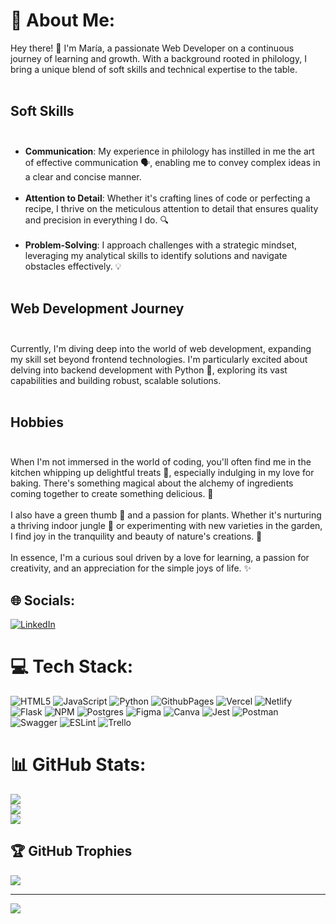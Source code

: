 # 💫 About Me:
Hey there! 👋 I'm María, a passionate Web Developer on a continuous journey of learning and growth. With a background rooted in philology, I bring a unique blend of soft skills and technical expertise to the table.<br><br>

## Soft Skills<br><br>

- **Communication**: My experience in philology has instilled in me the art of effective communication 🗣️, enabling me to convey complex ideas in a clear and concise manner.<br> <br>
- **Attention to Detail**: Whether it's crafting lines of code or perfecting a recipe, I thrive on the meticulous attention to detail that ensures quality and precision in everything I do. 🔍<br>  <br>
- **Problem-Solving**: I approach challenges with a strategic mindset, leveraging my analytical skills to identify solutions and navigate obstacles effectively. 💡<br><br>

## Web Development Journey<br><br>
Currently, I'm diving deep into the world of web development, expanding my skill set beyond frontend technologies. I'm particularly excited about delving into backend development with Python 🐍, exploring its vast capabilities and building robust, scalable solutions.<br><br>

## Hobbies<br><br>
When I'm not immersed in the world of coding, you'll often find me in the kitchen whipping up delightful treats 🍰, especially indulging in my love for baking. There's something magical about the alchemy of ingredients coming together to create something delicious. 🌟<br><br>I also have a green thumb 🌿 and a passion for plants. Whether it's nurturing a thriving indoor jungle 🌱 or experimenting with new varieties in the garden, I find joy in the tranquility and beauty of nature's creations. 🌺<br><br>In essence, I'm a curious soul driven by a love for learning, a passion for creativity, and an appreciation for the simple joys of life. ✨<br>


## 🌐 Socials:
[![LinkedIn](https://img.shields.io/badge/LinkedIn-%230077B5.svg?logo=linkedin&logoColor=white)](https://linkedin.com/in/www.linkedin.com/in/maría-villalobos-chaves) 

# 💻 Tech Stack:
![HTML5](https://img.shields.io/badge/html5-%23E34F26.svg?style=for-the-badge&logo=html5&logoColor=white) ![JavaScript](https://img.shields.io/badge/javascript-%23323330.svg?style=for-the-badge&logo=javascript&logoColor=%23F7DF1E) ![Python](https://img.shields.io/badge/python-3670A0?style=for-the-badge&logo=python&logoColor=ffdd54) ![GithubPages](https://img.shields.io/badge/github%20pages-121013?style=for-the-badge&logo=github&logoColor=white) ![Vercel](https://img.shields.io/badge/vercel-%23000000.svg?style=for-the-badge&logo=vercel&logoColor=white) ![Netlify](https://img.shields.io/badge/netlify-%23000000.svg?style=for-the-badge&logo=netlify&logoColor=#00C7B7) ![Flask](https://img.shields.io/badge/flask-%23000.svg?style=for-the-badge&logo=flask&logoColor=white) ![NPM](https://img.shields.io/badge/NPM-%23CB3837.svg?style=for-the-badge&logo=npm&logoColor=white) ![Postgres](https://img.shields.io/badge/postgres-%23316192.svg?style=for-the-badge&logo=postgresql&logoColor=white) ![Figma](https://img.shields.io/badge/figma-%23F24E1E.svg?style=for-the-badge&logo=figma&logoColor=white) ![Canva](https://img.shields.io/badge/Canva-%2300C4CC.svg?style=for-the-badge&logo=Canva&logoColor=white) ![Jest](https://img.shields.io/badge/-jest-%23C21325?style=for-the-badge&logo=jest&logoColor=white) ![Postman](https://img.shields.io/badge/Postman-FF6C37?style=for-the-badge&logo=postman&logoColor=white) ![Swagger](https://img.shields.io/badge/-Swagger-%23Clojure?style=for-the-badge&logo=swagger&logoColor=white) ![ESLint](https://img.shields.io/badge/ESLint-4B3263?style=for-the-badge&logo=eslint&logoColor=white) ![Trello](https://img.shields.io/badge/Trello-%23026AA7.svg?style=for-the-badge&logo=Trello&logoColor=white)
# 📊 GitHub Stats:
![](https://github-readme-stats.vercel.app/api?username=maralobes&theme=dark&hide_border=false&include_all_commits=true&count_private=true)<br/>
![](https://github-readme-streak-stats.herokuapp.com/?user=maralobes&theme=dark&hide_border=false)<br/>
![](https://github-readme-stats.vercel.app/api/top-langs/?username=maralobes&theme=dark&hide_border=false&include_all_commits=true&count_private=true&layout=compact)

## 🏆 GitHub Trophies
![](https://github-profile-trophy.vercel.app/?username=maralobes&theme=juicyfresh&no-frame=false&no-bg=true&margin-w=4)

---
[![](https://visitcount.itsvg.in/api?id=maralobes&icon=0&color=0)](https://visitcount.itsvg.in)

<!-- Proudly created with GPRM ( https://gprm.itsvg.in ) -->
